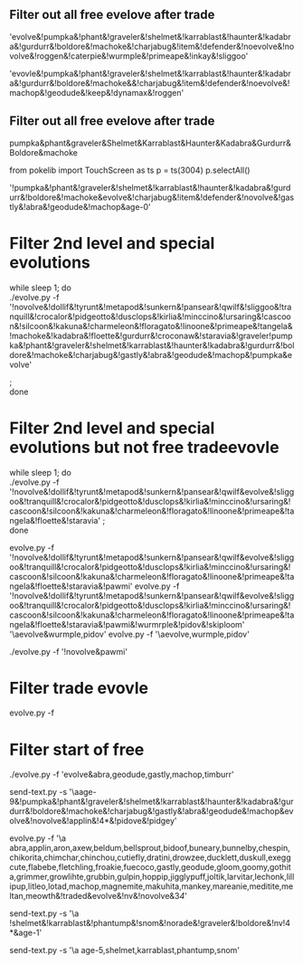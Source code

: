 

## Filter out all free evelove after trade
'evolve&!pumpka&!phant&!graveler&!shelmet&!karrablast&!haunter&!kadabra&!gurdurr&!boldore&!machoke&!charjabug&!item&!defender&!noevolve&!novolve&!roggen&!caterpie&!wurmple&!primeape&!inkay&!sliggoo'

'evovle&!pumpka&!phant&!graveler&!shelmet&!karrablast&!haunter&!kadabra&!gurdurr&!boldore&!machoke&&!charjabug&!item&!defender&!noevolve&!machop&!geodude&!keep&!dynamax&!roggen'

## Filter out all free evelove after trade
pumpka&phant&graveler&Shelmet&Karrablast&Haunter&Kadabra&Gurdurr&Boldore&machoke

from pokelib import TouchScreen as ts
p = ts(3004)
p.selectAll()


'!pumpka&!phant&!graveler&!shelmet&!karrablast&!haunter&!kadabra&!gurdurr&!boldore&!machoke&evolve&!charjabug&!item&!defender&!novolve&!gastly&!abra&!geodude&!machop&age-0'

# Filter 2nd level and special evolutions
while sleep 1; do \
./evolve.py -f '!novolve&!dollif&!tyrunt&!metapod&!sunkern&!pansear&!qwilf&!sliggoo&!tranquill&!crocalor&!pidgeotto&!dusclops&!kirlia&!minccino&!ursaring&!cascoon&!silcoon&!kakuna&!charmeleon&!floragato&!linoone&!primeape&!tangela&!machoke&!kadabra&!floette&!gurdurr&!croconaw&!staravia&!graveler!pumpka&!phant&!graveler&!shelmet&!karrablast&!haunter&!kadabra&!gurdurr&!boldore&!machoke&!charjabug&!gastly&!abra&!geodude&!machop&!pumpka&evolve'


;\
done

# Filter 2nd level and special evolutions but not free tradeevovle
while sleep 1; do \
 ./evolve.py -f '!novolve&!dollif&!tyrunt&!metapod&!sunkern&!pansear&!qwilf&evolve&!sliggoo&!tranquill&!crocalor&!pidgeotto&!dusclops&!kirlia&!minccino&!ursaring&!cascoon&!silcoon&!kakuna&!charmeleon&!floragato&!linoone&!primeape&!tangela&!floette&!staravia'    ;\
done

evolve.py -f '!novolve&!dollif&!tyrunt&!metapod&!sunkern&!pansear&!qwilf&evolve&!sliggoo&!tranquill&!crocalor&!pidgeotto&!dusclops&!kirlia&!minccino&!ursaring&!cascoon&!silcoon&!kakuna&!charmeleon&!floragato&!linoone&!primeape&!tangela&!floette&!staravia&!pawmi' 
evolve.py -f '!novolve&!dollif&!tyrunt&!metapod&!sunkern&!pansear&!qwilf&evolve&!sliggoo&!tranquill&!crocalor&!pidgeotto&!dusclops&!kirlia&!minccino&!ursaring&!cascoon&!silcoon&!kakuna&!charmeleon&!floragato&!linoone&!primeape&!tangela&!floette&!staravia&!pawmi&!wurmrple&!pidov&!skiploom' 
'\aevolve&wurmple,pidov'
evolve.py -f '\aevolve,wurmple,pidov' 

 ./evolve.py -f '!novolve&pawmi'

# Filter trade evovle

evolve.py -f 

# Filter start of free
 ./evolve.py -f 'evolve&abra,geodude,gastly,machop,timburr'

send-text.py -s '\aage-9&!pumpka&!phant&!graveler&!shelmet&!karrablast&!haunter&!kadabra&!gurdurr&!boldore&!machoke&!charjabug&!gastly&!abra&!geodude&!machop&evolve&!novolve&!applin&!4*&!pidove&!pidgey'


evolve.py -f '\a abra,applin,aron,axew,beldum,bellsprout,bidoof,buneary,bunnelby,chespin,chikorita,chimchar,chinchou,cutiefly,dratini,drowzee,ducklett,duskull,exeggcute,flabebe,fletchling,froakie,fuecoco,gastly,geodude,gloom,goomy,gothita,grimmer,growlihte,grubbin,gulpin,hoppip,jigglypuff,joltik,larvitar,lechonk,lillipup,litleo,lotad,machop,magnemite,makuhita,mankey,mareanie,meditite,meltan,meowth&!traded&evolve&!nv&!novolve&3*4*'


send-text.py -s '\a !shelmet&!karrablast&!phantump&!snom&!norade&!graveler&!boldore&!nv!4*&age-1'


send-text.py -s '\a age-5,shelmet,karrablast,phantump,snom'